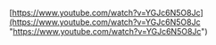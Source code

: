 [https://www.youtube.com/watch?v=YGJc6N5O8Jc](https://www.youtube.com/watch?v=YGJc6N5O8Jc "https://www.youtube.com/watch?v=YGJc6N5O8Jc")

